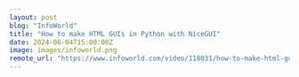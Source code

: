 ```yaml
---
layout: post
blog: "InfoWorld"
title: "How to make HTML GUIs in Python with NiceGUI"
date: 2024-06-04T15:00:00Z
image: images/infoworld.png
remote_url: "https://www.infoworld.com/video/118031/how-to-make-html-guis-in-python-with-nicegui#tk.rss_applicationdevelopment"
---
```

